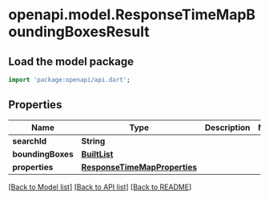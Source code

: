 # openapi.model.ResponseTimeMapBoundingBoxesResult

## Load the model package
```dart
import 'package:openapi/api.dart';
```

## Properties
Name | Type | Description | Notes
------------ | ------------- | ------------- | -------------
**searchId** | **String** |  | 
**boundingBoxes** | [**BuiltList<ResponseBoundingBox>**](ResponseBoundingBox.md) |  | 
**properties** | [**ResponseTimeMapProperties**](ResponseTimeMapProperties.md) |  | 

[[Back to Model list]](../README.md#documentation-for-models) [[Back to API list]](../README.md#documentation-for-api-endpoints) [[Back to README]](../README.md)


